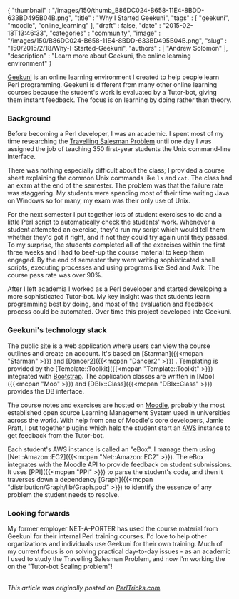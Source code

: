 {
   "thumbnail" : "/images/150/thumb_B86DC024-B658-11E4-8BDD-633BD495B04B.png",
   "title" : "Why I Started Geekuni",
   "tags" : [
      "geekuni",
      "moodle",
      "online_learning"
   ],
   "draft" : false,
   "date" : "2015-02-18T13:46:33",
   "categories" : "community",
   "image" : "/images/150/B86DC024-B658-11E4-8BDD-633BD495B04B.png",
   "slug" : "150/2015/2/18/Why-I-Started-Geekuni",
   "authors" : [
      "Andrew Solomon"
   ],
   "description" : "Learn more about Geekuni, the online learning environment"
}


[Geekuni](https://www.geekuni.com) is an online learning environment I created to help people learn Perl programming. Geekuni is different from many other online learning courses because the student's work is evaluated by a Tutor-bot, giving them instant feedback. The focus is on learning by doing rather than theory.

### Background

Before becoming a Perl developer, I was an academic. I spent most of my time researching the [Travelling Salesman Problem](https://en.wikipedia.org/wiki/Travelling_salesman_problem) until one day I was assigned the job of teaching 350 first-year students the Unix command-line interface.

There was nothing especially difficult about the class; I provided a course sheet explaining the common Unix commands like `ls` and `cat`. The class had an exam at the end of the semester. The problem was that the failure rate was staggering. My students were spending most of their time writing Java on Windows so for many, my exam was their only use of Unix.

For the next semester I put together lots of student exercises to do and a little Perl script to automatically check the students' work. Whenever a student attempted an exercise, they'd run my script which would tell them whether they'd got it right, and if not they could try again until they passed. To my surprise, the students completed all of the exercises within the first three weeks and I had to beef-up the course material to keep them engaged. By the end of semester they were writing sophisticated shell scripts, executing processes and using programs like Sed and Awk. The course pass rate was over 90%.

After I left academia I worked as a Perl developer and started developing a more sophisticated Tutor-bot. My key insight was that students learn programming best by doing, and most of the evaluation and feedback process could be automated. Over time this project developed into Geekuni.

### Geekuni's technology stack

The public [site](https://geekuni.com) is a web application where users can view the course outlines and create an account. It's based on [Starman]({{<mcpan "Starman" >}}) and [Dancer2]({{<mcpan "Dancer2" >}}) . Templating is provided by the [Template::Toolkit]({{<mcpan "Template::Toolkit" >}}) integrated with [Bootstrap](http://getbootstrap.com/). The application classes are written in [Moo]({{<mcpan "Moo" >}}) and [DBIx::Class]({{<mcpan "DBIx::Class" >}}) provides the DB interface.

The course notes and exercises are hosted on [Moodle](https://moodle.org/), probably the most established open source Learning Management System used in universities across the world. With help from one of Moodle's core developers, Jamie Pratt, I put together plugins which help the student start an [AWS](http://aws.amazon.com/) instance to get feedback from the Tutor-bot.

Each student's AWS instance is called an "eBox". I manage them using [Net::Amazon::EC2]({{<mcpan "Net::Amazon::EC2" >}}). The eBox integrates with the Moodle API to provide feedback on student submissions. It uses [PPI]({{<mcpan "PPI" >}}) to parse the student's code, and then it traverses down a dependency [Graph]({{<mcpan "distribution/Graph/lib/Graph.pod" >}}) to identify the essence of any problem the student needs to resolve.

### Looking forwards

My former employer NET-A-PORTER has used the course material from Geekuni for their internal Perl training courses. I'd love to help other organizations and individuals use Geekuni for their own training. Much of my current focus is on solving practical day-to-day issues - as an academic I used to study the Travelling Salesman Problem, and now I'm working the on the "Tutor-bot Scaling problem"!

\
*This article was originally posted on [PerlTricks.com](http://perltricks.com).*
